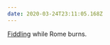 ```yaml
---
date: 2020-03-24T23:11:05.168Z
---
```

[Fiddling](https://github.com/paulrobertlloyd/paulrobertlloyd-v4/commits/master) while Rome burns.
